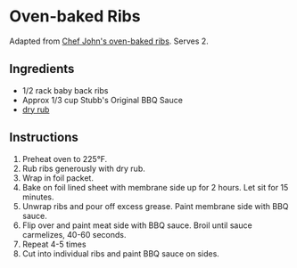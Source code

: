 # Oven-baked Ribs

Adapted from [Chef John's oven-baked ribs](http://foodwishes.blogspot.com/2011/01/you-want-your-baby-back-ribs-sure-just.html). Serves 2.

## Ingredients

- 1/2 rack baby back ribs
- Approx 1/3 cup Stubb's Original BBQ Sauce
- [dry rub](dry-rub.md)

## Instructions

1. Preheat oven to 225&deg;F.
2. Rub ribs generously with dry rub.
3. Wrap in foil packet.
4. Bake on foil lined sheet with membrane side up for 2 hours. Let sit for 15 minutes.
5. Unwrap ribs and pour off excess grease. Paint membrane side with BBQ sauce.
6. Flip over and paint meat side with BBQ sauce. Broil until sauce carmelizes, 40-60 seconds.
7. Repeat 4-5 times
8. Cut into individual ribs and paint BBQ sauce on sides.
